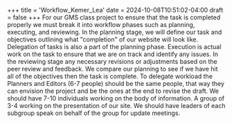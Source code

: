 +++
title = 'Workflow_Kemer_Lea'
date = 2024-10-08T10:51:02-04:00
draft = false
+++
For our GMS class project to ensure that the task is completed properly we must break it into workflow phases such as planning, executing, and reviewing. In the planning stage, we will define our task and objectives outlining what "completion" of our website will look like. Delegation of tasks is also a part of the planning phase. Execution is actual work on the task to ensure that we are on track and identify any issues. In the reviewing stage any necessary revisions or adjustments based on the peer review and feedback. We compare our planning to see if we have hit all of the objectives then the task is complete.  To delegate workload the Planners and Editors (6-7 people) should be the same people, that way they can envision the project and be the ones at the end to revise the draft. We should have 7-10 individuals working on the body of information. A group of 3-4 working on the presentation of our site. We should have leaders of each subgroup speak on behalf of the group for update meetings. 
